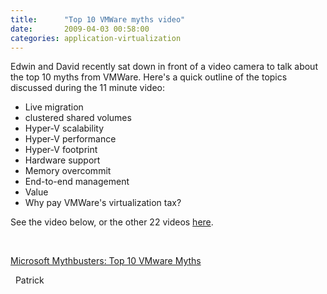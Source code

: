 ```yaml
---
title:      "Top 10 VMWare myths video"
date:       2009-04-03 00:58:00
categories: application-virtualization
---
```

Edwin and David recently sat down in front of a video camera to talk about the top 10 myths from VMWare. Here's a quick outline of the topics discussed during the 11 minute video: 

  * Live migration
  * clustered shared volumes
  * Hyper-V scalability
  * Hyper-V performance
  * Hyper-V footprint
  * Hardware support
  * Memory overcommit
  * End-to-end management
  * Value
  * Why pay VMWare's virtualization tax?



See the video below, or the other 22 videos [here](http://www.microsoft.com/video/en/us/related?video=c754f940-b5a1-43ee-99f1-d9e083dbc81a "Microsoft virtualization videos").

 

  
[Microsoft Mythbusters: Top 10 VMware Myths](http://www.microsoft.com/video/en/us/details/f8c3314f-c82d-4f8d-8b19-6a59733670f8?vp_evt=eref&vp_video=Microsoft+Mythbusters%3a+Top+10+VMware+Myths)

  Patrick

 

